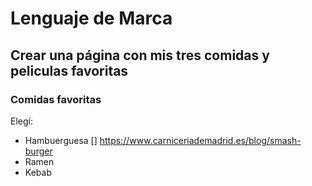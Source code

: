 # Lenguaje de Marca
## Crear una página con mis tres comidas y peliculas favoritas 

### Comidas favoritas
Elegí:
* Hambuerguesa
  [] https://www.carniceriademadrid.es/blog/smash-burger
* Ramen
* Kebab

